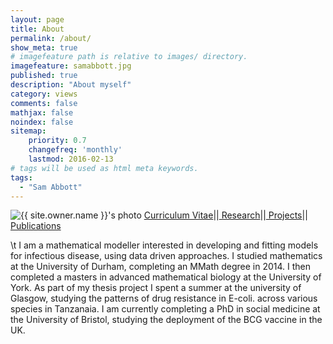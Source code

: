 ```yaml
---
layout: page
title: About
permalink: /about/
show_meta: true
# imagefeature path is relative to images/ directory.
imagefeature: samabbott.jpg
published: true
description: "About myself"
category: views
comments: false
mathjax: false
noindex: false
sitemap:
    priority: 0.7
    changefreq: 'monthly'
    lastmod: 2016-02-13
# tags will be used as html meta keywords.    
tags:
  - "Sam Abbott"
---
```


<div class="post-author text-center">                       
            <img src="{{ site.urlimg }}{{ site.owner.avatar }}" alt="{{ site.owner.name }}'s photo" itemprop="image" class="post-avatar img-circle img-responsive"/> 
            <a href="{{ site.url }}/cv">Curriculum Vitae</a>||<a href="{{ site.url }}/about/research/"> Research</a>||<a href="{{ site.url }}/about/projects/"> Projects</a>||<a href="{{ site.url }}/about/publications/"> Publications</a>
</div>



\t I am a mathematical modeller interested in developing and fitting models for infectious disease, using data driven approaches. I studied mathematics at the University of Durham, completing an MMath degree in 2014. I then completed a masters in advanced mathematical biology at the University of York. As part of my thesis project I spent a summer at the university of Glasgow, studying the patterns of drug resistance in E-coli. across various species in Tanzanaia. I am currently completing a PhD in social medicine at the University of Bristol, studying the deployment of the BCG vaccine in the UK.
